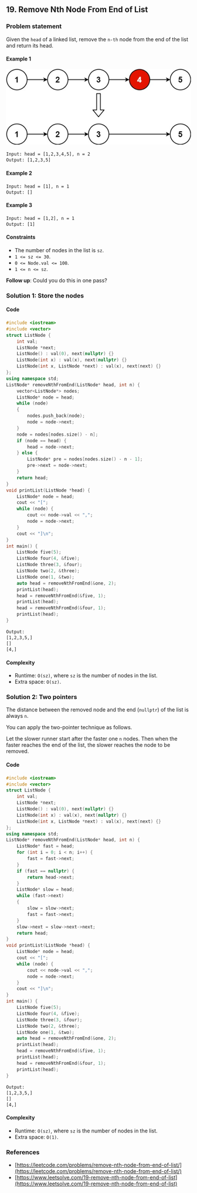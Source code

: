 ## 19. Remove Nth Node From End of List

### Problem statement
Given the `head` of a linked list, remove the `n-th` node from the end of the list and return its head.

 

#### Example 1
![The list in Example 1](19_remove_ex1.jpg)
```plain
Input: head = [1,2,3,4,5], n = 2
Output: [1,2,3,5]
```

#### Example 2
```plain
Input: head = [1], n = 1
Output: []
```

#### Example 3
```plain
Input: head = [1,2], n = 1
Output: [1]
``` 

#### Constraints

* The number of nodes in the list is `sz`.
* `1 <= sz <= 30`.
* `0 <= Node.val <= 100`.
* `1 <= n <= sz`.
 

**Follow up**: Could you do this in one pass?

### Solution 1: Store the nodes

#### Code
```cpp
#include <iostream>
#include <vector>
struct ListNode {
    int val;
    ListNode *next;
    ListNode() : val(0), next(nullptr) {}
    ListNode(int x) : val(x), next(nullptr) {}
    ListNode(int x, ListNode *next) : val(x), next(next) {}
};
using namespace std;
ListNode* removeNthFromEnd(ListNode* head, int n) {
    vector<ListNode*> nodes;
    ListNode* node = head;
    while (node)
    {
        nodes.push_back(node);
        node = node->next;
    }
    node = nodes[nodes.size() - n];
    if (node == head) {
        head = node->next;
    } else {
        ListNode* pre = nodes[nodes.size() - n - 1];
        pre->next = node->next;
    }
    return head;
}
void printList(ListNode *head) {
    ListNode* node = head;
    cout << "[";
    while (node) {
        cout << node->val << ",";
        node = node->next;
    }
    cout << "]\n";
}
int main() {
    ListNode five(5);
    ListNode four(4, &five);
    ListNode three(3, &four);
    ListNode two(2, &three);
    ListNode one(1, &two);
    auto head = removeNthFromEnd(&one, 2);
    printList(head);
    head = removeNthFromEnd(&five, 1);
    printList(head);
    head = removeNthFromEnd(&four, 1);
    printList(head);
}
```
```plain
Output:
[1,2,3,5,]
[]
[4,]
```

#### Complexity
* Runtime: `O(sz)`, where `sz` is the number of nodes in the list.
* Extra space: `O(sz)`.

### Solution 2: Two pointers

The distance between the removed node and the end (`nullptr`) of the list is always `n`.

You can apply the two-pointer technique as follows.

Let the slower runner start after the faster one `n` nodes. Then when the faster reaches the end of the list, the slower reaches the node to be removed.

#### Code
```cpp
#include <iostream>
#include <vector>
struct ListNode {
    int val;
    ListNode *next;
    ListNode() : val(0), next(nullptr) {}
    ListNode(int x) : val(x), next(nullptr) {}
    ListNode(int x, ListNode *next) : val(x), next(next) {}
};
using namespace std;
ListNode* removeNthFromEnd(ListNode* head, int n) {
    ListNode* fast = head;
    for (int i = 0; i < n; i++) {
        fast = fast->next;
    }
    if (fast == nullptr) {
        return head->next;
    }
    ListNode* slow = head;
    while (fast->next)
    {
        slow = slow->next;
        fast = fast->next;
    }
    slow->next = slow->next->next;
    return head;
}
void printList(ListNode *head) {
    ListNode* node = head;
    cout << "[";
    while (node) {
        cout << node->val << ",";
        node = node->next;
    }
    cout << "]\n";
}
int main() {
    ListNode five(5);
    ListNode four(4, &five);
    ListNode three(3, &four);
    ListNode two(2, &three);
    ListNode one(1, &two);
    auto head = removeNthFromEnd(&one, 2);
    printList(head);
    head = removeNthFromEnd(&five, 1);
    printList(head);
    head = removeNthFromEnd(&four, 1);
    printList(head);
}
```
```plain
Output:
[1,2,3,5,]
[]
[4,]
```

#### Complexity
* Runtime: `O(sz)`, where `sz` is the number of nodes in the list.
* Extra space: `O(1)`.

### References
* [https://leetcode.com/problems/remove-nth-node-from-end-of-list/](https://leetcode.com/problems/remove-nth-node-from-end-of-list/)
* [https://www.leetsolve.com/19-remove-nth-node-from-end-of-list](https://www.leetsolve.com/19-remove-nth-node-from-end-of-list)